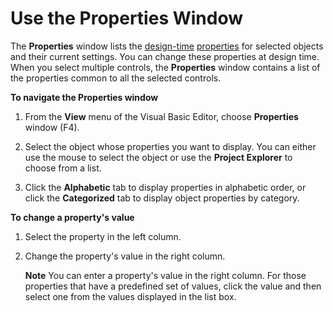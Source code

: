 
# Use the Properties Window

The  **Properties** window lists the [design-time](b8bdf64f-5920-1ae9-16d0-b26d09524a30.md) [properties](b8bdf64f-5920-1ae9-16d0-b26d09524a30.md) for selected objects and their current settings. You can change these properties at design time. When you select multiple controls, the **Properties** window contains a list of the properties common to all the selected controls.

 **To navigate the Properties window**




1. From the  **View** menu of the Visual Basic Editor, choose **Properties** window (F4).
    
2. Select the object whose properties you want to display. You can either use the mouse to select the object or use the  **Project Explorer** to choose from a list.
    
3. Click the  **Alphabetic** tab to display properties in alphabetic order, or click the **Categorized** tab to display object properties by category.
    

 **To change a property's value**


1. Select the property in the left column.
    
2. Change the property's value in the right column.
    
     **Note**  You can enter a property's value in the right column. For those properties that have a predefined set of values, click the value and then select one from the values displayed in the list box.

